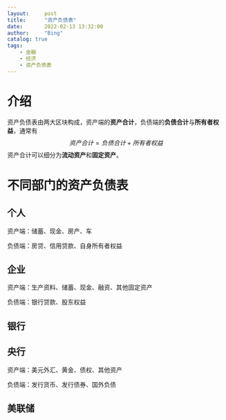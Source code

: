 ```yaml
---
layout:     post
title:      "资产负债表"
date:       2022-02-13 13:32:00
author:     "Bing"
catalog: true
tags:
    - 金融
    - 经济
    - 资产负债表
---
```

# 介绍
资产负债表由两大区块构成，资产端的**资产合计**，负债端的**负债合计**与**所有者权益**，通常有
$$
    资产合计 = 负债合计 + 所有者权益
$$
资产合计可以细分为**流动资产**和**固定资产**。

# 不同部门的资产负债表
## 个人
资产端：储蓄、现金、房产、车

负债端：房贷、信用贷款、自身所有者权益

## 企业
资产端：生产资料、储蓄、现金、融资、其他固定资产

负债端：银行贷款、股东权益

## 银行

## 央行
资产端：美元外汇、黄金、债权、其他资产

负债端：发行货币、发行债券、国外负债

## 美联储
